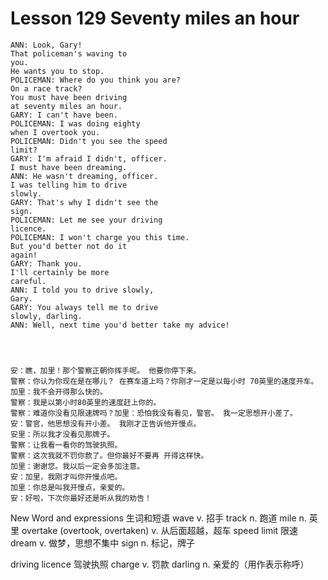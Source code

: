 # Lesson 129 Seventy miles an hour

```
ANN: Look, Gary!
That policeman's waving to
you.
He wants you to stop.
POLICEMAN: Where do you think you are?
On a race track?
You must have been driving
at seventy miles an hour.
GARY: I can't have been.
POLICEMAN: I was doing eighty
when I overtook you.
POLICEMAN: Didn't you see the speed
limit?
GARY: I'm afraid I didn't, officer.
I must have been dreaming.
ANN: He wasn't dreaming, officer.
I was telling him to drive
slowly.
GARY: That's why I didn't see the
sign.
POLICEMAN: Let me see your driving
licence.
POLICEMAN: I won't charge you this time.
But you'd better not do it
again!
GARY: Thank you.
I'll certainly be more
careful.
ANN: I told you to drive slowly,
Gary.
GARY: You always tell me to drive
slowly, darling.
ANN: Well, next time you'd better take my advice!




安：瞧，加里！那个警察正朝你挥手呢。 他要你停下来。
警察：你认为你现在是在哪儿？ 在赛车道上吗？你刚才一定是以每小时 70英里的速度开车。
加里：我不会开得那么快的。
警察：我是以第小时80英里的速度赶上你的。
警察：难道你没看见限速牌吗？加里：恐怕我没有看见，警官。 我一定思想开小差了。
安：警官，他思想没有开小差。 我刚才正告诉他开慢点。
安里：所以我才没看见那牌子。
警察：让我看一看你的驾驶执照。
警察：这次我就不罚你款了。但你最好不要再 开得这样快。
加里：谢谢您。我以后一定会多加注意。
安：加里，我刚才叫你开慢点吧。
加里：你总是叫我开慢点，亲爱的。
安：好啦，下次你最好还是听从我的劝告！
```

New Word and expressions 生词和短语
wave
v. 招手
track
n. 跑道
mile
n. 英里
overtake (overtook, overtaken)
v. 从后面超越，超车
speed limit
限速
dream
v. 做梦，思想不集中
sign
n. 标记，牌子

driving licence
驾驶执照
charge
v. 罚款
darling
n. 亲爱的（用作表示称呼）
